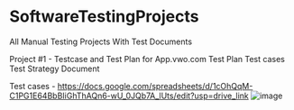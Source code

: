 # SoftwareTestingProjects
All Manual Testing Projects With Test Documents



Project #1 - Testcase and Test Plan for App.vwo.com
Test Plan
Test cases 
Test Strategy Document

 Test cases - https://docs.google.com/spreadsheets/d/1cOhQqM-C1PG1E64BbBIiGhThAQn6-wU_0JQb7A_lUts/edit?usp=drive_link
 ![image](https://github.com/anujimmy/SoftwareTestingProjects/assets/48796699/33ab5e15-db57-4ca6-9869-136896900d8d)
